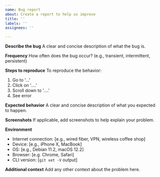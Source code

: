 ```yaml
---
name: Bug report
about: Create a report to help us improve
title: ''
labels: ''
assignees: ''

---
```


**Describe the bug**
A clear and concise description of what the bug is.

**Frequency**
How often does the bug occur? (e.g., transient, intermittent, persistent)

**Steps to reproduce**
To reproduce the behavior:
1. Go to '...'
2. Click on '....'
3. Scroll down to '....'
4. See error

**Expected behavior**
A clear and concise description of what you expected to happen.

**Screenshots**
If applicable, add screenshots to help explain your problem.

**Environment**
 - Internet connection: [e.g., wired fiber, VPN, wireless coffee shop]
 - Device: [e.g., iPhone X, MacBook]
 - OS: [e.g., Debian 11.2, macOS 12.2]
 - Browser: [e.g. Chrome, Safari]
 - CLI version: [`git xet -V` output]

**Additional context**
Add any other context about the problem here.
